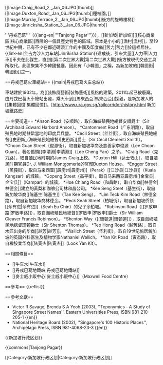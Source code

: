 [[Image:Craig_Road_2,_Jan_06.JPG|thumb]]
[[Image:Duxton_Road,_Jan_06.JPG|thumb]]種植園。]]
[[Image:Murray_Terrace_2,_Jan_06.JPG|thumb]]後方的旋轉樓梯]]
[[Image:Jinricksha_Station_3,_Jan_06.JPG|thumb]]

'''丹戎巴葛'''（{{lang-en|'''Tanjong Pagar'''}}），[[新加坡|新加坡]][[核心商業區|核心商業區]]西陲的一個具歷史特色的區域。原本是小小的[[漁村|漁村]]，至19世紀中期，已有不少在鄰近碼頭工作的中國及印度裔[[苦力|苦力]]於這裡居住。{{link-en|金吉力沙人力车站|Jinrikisha Station}}建成後，引來大量[[人力車|人力車]]車夫在此謀生，直到[[第二次世界大戰|第二次世界大戰]]後方被現代交通工具所取代。此區聚集不少韓國餐廳，因此有「小韓國」之稱，為新加坡的[[韓國街|韓國街]]之一。

==丹戎巴葛火車總站==
{{main|丹戎巴葛火车总站}}

車站建於1932年，為[[裝飾風藝術|裝飾藝術]]風格的建築，2011年起已被廢棄。由丹戎巴葛火車總站出發，乘火車到[[馬來西亞|馬來西亞]]探親，是新加坡人的[[集體回憶|集體回憶]]。<ref>[http://www.ura.gov.sg/railcorridor/history.html 新加坡鐵路史]</ref>

==主要街道==
*Anson Road（安順路），取自海峽殖民地總督安順爵士（Sir Archibald Edward Harbord Anson）。
*Cantonment Road（广东明路），取自殖民地时期駐紮當地的印度兵兵營。
*Cecil Street（丝丝街），取自海峽殖民地總督[[史密斯_(海峽殖民地總督)|史密斯]]爵士（Sir Cecil Clementi Smith）。
*Choon Guan Street（俊源街），取自新加坡华商及慈善家李俊源（Lee Choon Guan），著名僑領[[李清淵|李清淵]]（Lee Cheng Yan）之子。
*Craig Road（克力路），取自殖民地时期的James Craig上校。
*Duxton Hill（达士敦山），取自殖民时期官員Dr. J. William Montgomerie的官邸Duxton House。
*Enggor Street（英莪街），取自马来西亚[[霹雳州|霹雳州]]（Perak）[[江沙县|江沙县]]（Kuala Kangsar）的城镇。
*Gopeng Street（高平街），取自马来西亚霹雳州[[金宝县|金宝县]]（Kampar）的城镇。
*Hoe Chiang Road（和昌路），取自华商[[林德金|林德金]]建立的黃梨和咖啡公司林和昌公司。
*Kee Seng Steet（基生街），取自新加坡华商[[陈基生|陈基生]]（Tan Kee Seng）。
*Lim Teck Kim Road（林德金路），取自新加坡华商林德金。
*Peck Seah Street（柏城街），取自新加坡侨领[[佘有进|佘有进]]（Seah Eu Chin）的兒子佘柏城。
*Robinson Road（[[罗敏申路|罗敏申路]]），取自海峽殖民地總督[[罗敏申|罗敏申]]爵士（Sir William Cleaver Francis Robinson）。
*Shenton Way（[[珊顿道|珊顿道]]），取自海峽殖民地總督珊顿爵士（Sir Shenton Thomas）。
*Teo Hong Road（赵芳路），取自木匠出身的华商[[赵芳|赵芳]]。
*Wallich Street（华利街），取自19世纪旅居新加坡的英国外科医生及植物学家Nathaniel Wallich。
*Yan Kit Road（寅杰路），取自橡胶業华商[[陆寅杰|陆寅杰]]（Look Yan Kit）。

==相關條目==
* [[牛车水|牛车水]]
* [[丹戎巴葛地鐵站|丹戎巴葛地鐵站]]
* [[麥士威小販中心|麥士威小販中心]]（Maxwell Food Centre）

==參考==
{{reflist}}

==參考文獻==
* Victor R Savage, Brenda S A Yeoh (2003), ''Toponymics - A Study of Singapore Street Names'', Eastern Universities Press, ISBN 981-210-205-1 {{en}}
* National Heritage Board (2002), ''Singapore's 100 Historic Places'', Archipelago Press, ISBN 981-4068-23-3 {{en}}

{{新加坡行政区划}}

{{commons|Tanjong Pagar}}

[[Category:新加坡行政区划|Category:新加坡行政区划]]